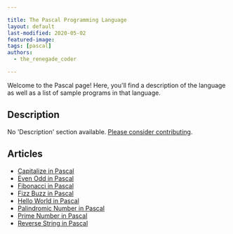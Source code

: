 ```yaml
---

title: The Pascal Programming Language
layout: default
last-modified: 2020-05-02
featured-image: 
tags: [pascal]
authors:
  - the_renegade_coder

---
```


Welcome to the Pascal page! Here, you'll find a description of the language as well as a list of sample programs in that language.

## Description

No 'Description' section available. [Please consider contributing](https://github.com/TheRenegadeCoder/sample-programs-website).

## Articles

- [Capitalize in Pascal](https://sampleprograms.io/projects/capitalize/pascal)
- [Even Odd in Pascal](https://sampleprograms.io/projects/even-odd/pascal)
- [Fibonacci in Pascal](https://sampleprograms.io/projects/fibonacci/pascal)
- [Fizz Buzz in Pascal](https://sampleprograms.io/projects/fizz-buzz/pascal)
- [Hello World in Pascal](https://sampleprograms.io/projects/hello-world/pascal)
- [Palindromic Number in Pascal](https://sampleprograms.io/projects/palindromic-number/pascal)
- [Prime Number in Pascal](https://sampleprograms.io/projects/prime-number/pascal)
- [Reverse String in Pascal](https://sampleprograms.io/projects/reverse-string/pascal)
